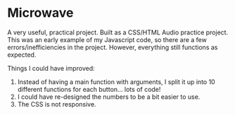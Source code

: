 # Microwave
A very useful, practical project. Built as a CSS/HTML Audio practice project. This was an 
early example of my Javascript code, so there are a few errors/inefficiencies in the project. However, everything still
functions as expected.

Things I could have improved:
1. Instead of having a main function with arguments, I split it up into 10 different functions for each button... lots of code!
2. I could have re-designed the numbers to be a bit easier to use. 
3. The CSS is not responsive. 
